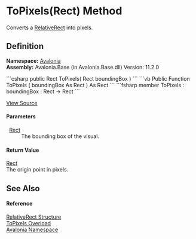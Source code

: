 # ToPixels(Rect) Method


Converts a <a href="T_Avalonia_RelativeRect">RelativeRect</a> into pixels.



## Definition
**Namespace:** <a href="N_Avalonia">Avalonia</a>  
**Assembly:** Avalonia.Base (in Avalonia.Base.dll) Version: 11.2.0

<Tabs groupId="api-code-preview">
<TabItem value="csharp" label="C#">
```csharp
public Rect ToPixels(
	Rect boundingBox
)
```
</TabItem>
<TabItem value="vb" label="VB">
```vb
Public Function ToPixels ( 
	boundingBox As Rect
) As Rect
```
</TabItem>
<TabItem value="fsharp" label="F#">
```fsharp
member ToPixels : 
        boundingBox : Rect -> Rect 
```
</TabItem>
</Tabs>



<a href="https://github.com/AvaloniaUI/Avalonia/tree/master/src/Avalonia.Base/RelativeRect.cs#L163" title="View the source code">View Source</a>



#### Parameters
<dl><dt>  <a href="T_Avalonia_Rect">Rect</a></dt><dd>The bounding box of the visual.</dd></dl>

#### Return Value
<a href="T_Avalonia_Rect">Rect</a>  
The origin point in pixels.

## See Also


#### Reference
<a href="T_Avalonia_RelativeRect">RelativeRect Structure</a>  
<a href="Overload_Avalonia_RelativeRect_ToPixels">ToPixels Overload</a>  
<a href="N_Avalonia">Avalonia Namespace</a>  

